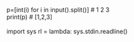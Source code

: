 p=[int(i) for i in input().split()] # 1 2 3 <br>
print(p) # [1,2,3]
<br><br>
import sys
rl = lambda: sys.stdin.readline()
